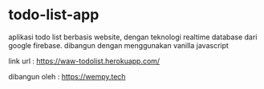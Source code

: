 # todo-list-app
aplikasi todo list berbasis website, dengan teknologi realtime database dari google firebase. dibangun dengan menggunakan vanilla javascript

link url : https://waw-todolist.herokuapp.com/ 

dibangun oleh : https://wempy.tech 
